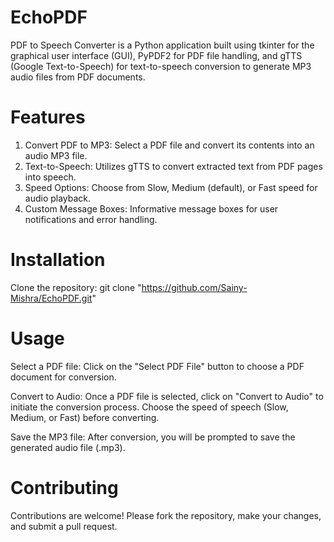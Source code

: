# EchoPDF

PDF to Speech Converter is a Python application built using tkinter for the graphical user interface (GUI), PyPDF2 for PDF file handling, and gTTS (Google Text-to-Speech) for text-to-speech conversion to generate MP3 audio files from PDF documents.

# Features
<ol>
  <li>Convert PDF to MP3: Select a PDF file and convert its contents into an audio MP3 file.</li>
  <li>Text-to-Speech: Utilizes gTTS to convert extracted text from PDF pages into speech.</li>
  <li>Speed Options: Choose from Slow, Medium (default), or Fast speed for audio playback.</li>
  <li>Custom Message Boxes: Informative message boxes for user notifications and error handling.</li>
</ol>

# Installation
Clone the repository: git clone "https://github.com/Sainy-Mishra/EchoPDF.git"

# Usage
Select a PDF file:
Click on the "Select PDF File" button to choose a PDF document for conversion.

Convert to Audio:
Once a PDF file is selected, click on "Convert to Audio" to initiate the conversion process. Choose the speed of speech (Slow, Medium, or Fast) before converting.

Save the MP3 file:
After conversion, you will be prompted to save the generated audio file (.mp3).

# Contributing
Contributions are welcome! Please fork the repository, make your changes, and submit a pull request.
